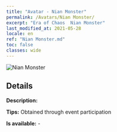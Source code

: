 ```yaml
---
title: "Avatar - Nian Monster"
permalink: /Avatars/Nian Monster/
excerpt: "Era of Chaos  Nian Monster"
last_modified_at: 2021-05-28
locale: en
ref: "Nian Monster.md"
toc: false
classes: wide
---
```

 ![Nian Monster](/images/a/avatarFrame_56.png)

## Details

 **Description:**  

 **Tips:** Obtained through event participation 

 **Is available:**  - 

